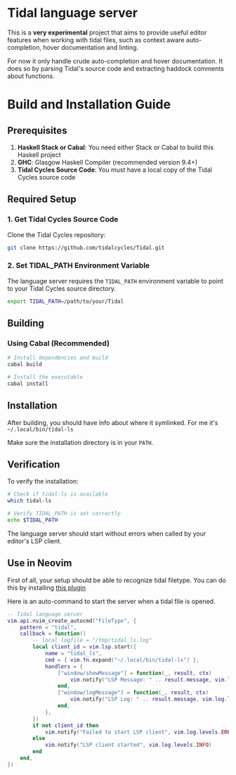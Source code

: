 # Tidal language server

This is a **very experimental** project that aims to provide useful editor features
when working with tidal files, such as context aware auto-completion, hover
documentation and linting.

For now it only handle crude auto-completion and hover documentation. It does so
by parsing Tidal's source code and extracting haddock comments about functions.

# Build and Installation Guide

## Prerequisites

1. **Haskell Stack or Cabal**: You need either Stack or Cabal to build this Haskell project
2. **GHC**: Glasgow Haskell Compiler (recommended version 9.4+)
3. **Tidal Cycles Source Code**: You must have a local copy of the Tidal Cycles source code

## Required Setup

### 1. Get Tidal Cycles Source Code

Clone the Tidal Cycles repository:

```bash
git clone https://github.com/tidalcycles/Tidal.git
```

### 2. Set TIDAL_PATH Environment Variable

The language server requires the `TIDAL_PATH` environment variable to point to your Tidal Cycles source directory.

```bash
export TIDAL_PATH=/path/to/your/Tidal
```

## Building

### Using Cabal (Recommended)

```bash
# Install dependencies and build
cabal build

# Install the executable
cabal install
```

## Installation

After building, you should have info about where it symlinked.
For me it's `~/.local/bin/tidal-ls`

Make sure the installation directory is in your `PATH`.

## Verification

To verify the installation:

```bash
# Check if tidal-ls is available
which tidal-ls

# Verify TIDAL_PATH is set correctly
echo $TIDAL_PATH
```

The language server should start without errors when called by your editor's LSP client.

## Use in Neovim 

First of all, your setup should be able to recognize tidal filetype. You can do
this by installing [this plugin](https://github.com/tidalcycles/vim-tidal)

Here is an auto-command to start the server when a tidal file is opened.

```lua
-- Tidal language server
vim.api.nvim_create_autocmd("FileType", {
	pattern = "tidal",
	callback = function()
		-- local logfile = "/tmp/tidal_ls.log"
		local client_id = vim.lsp.start({
			name = "tidal_ls",
			cmd = { vim.fn.expand("~/.local/bin/tidal-ls") },
			handlers = {
				["window/showMessage"] = function(_, result, ctx)
					vim.notify("LSP Message: " .. result.message, vim.log.levels.INFO, { title = "Tidal LSP" })
				end,
				["window/logMessage"] = function(_, result, ctx)
					vim.notify("LSP Log: " .. result.message, vim.log.levels.DEBUG, { title = "Tidal LSP Log" })
				end,
			},
		})
		if not client_id then
			vim.notify("Failed to start LSP client", vim.log.levels.ERROR)
		else
			vim.notify("LSP client started", vim.log.levels.INFO)
		end
	end,
})
```

